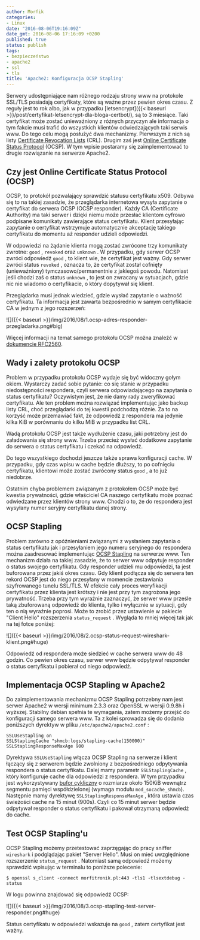 ```yaml
---
author: Morfik
categories:
- Linux
date: "2016-08-06T19:16:09Z"
date_gmt: 2016-08-06 17:16:09 +0200
published: true
status: publish
tags:
- bezpieczeństwo
- apache2
- ssl
- tls
title: 'Apache2: Konfiguracja OCSP Stapling'
---
```


Serwery udostępniające nam różnego rodzaju strony www na protokole SSL/TLS posiadają certyfikaty,
które są ważne przez pewien okres czasu. Z reguły jest to rok albo, jak w przypadku
[letsencrypt]({{< baseurl >}}/post/certyfikat-letsencrypt-dla-bloga-certbot/), są to 3 miesiące.
Taki certyfikat może zostać unieważniony z różnych przyczyn ale informacja o tym fakcie musi trafić
do wszystkich klientów odwiedzających taki serwis www. Do tego celu mogą posłużyć dwa mechanizmy.
Pierwszym z nich są listy [Certificate Revocation
Lists](https://pl.wikipedia.org/wiki/Lista_uniewa%C5%BCnionych_certyfikat%C3%B3w) (CRL). Drugim zaś
jest [Online Certificate Status
Protocol](https://pl.wikipedia.org/wiki/Online_Certificate_Status_Protocol) (OCSP). W tym wpisie
postaramy się zaimplementować to drugie rozwiązanie na serwerze Apache2.

<!--more-->
## Czy jest Online Certificate Status Protocol (OCSP)

OCSP, to protokół pozwalający sprawdzić statusu certyfikatu x509. Odbywa się to na takiej zasadzie,
że przeglądarka internetowa wysyła zapytanie o certyfikat do serwera OCSP (OCSP responder). Każdy
CA (Certificate Authority) ma taki serwer i dzięki niemu może przesłać klientom cyfrowo podpisane
komunikaty zawierające status certyfikatu. Klient przesyłając zapytanie o certyfikat wstrzymuje
automatycznie akceptację takiego certyfikatu do momentu aż responder udzieli odpowiedzi.

W odpowiedzi na żądanie klienta mogą zostać zwrócone trzy komunikaty zwrotne: `good` , `revoked`
oraz `unknown` . W przypadku, gdy serwer OCSP zwróci odpowiedź `good` , to klient wie, że certyfikat
jest ważny. Gdy serwer zwróci status `revoked` , oznacza to, że certyfikat został cofnięty
(unieważniony) tymczasowo/permanentnie z jakiegoś powodu. Natomiast jeśli chodzi zaś o status
`unknown` , to jest on zwracany w sytuacjach, gdzie nic nie wiadomo o certyfikacie, o który
dopytywał się klient.

Przeglądarka musi jednak wiedzieć, gdzie wysłać zapytanie o ważność certyfikatu. Ta informacja jest
zawarta bezpośrednio w samym certyfikacie CA w jednym z jego rozszerzeń:

![]({{< baseurl >}}/img/2016/08/1.ocsp-adres-responder-przegladarka.png#big)

Więcej informacji na temat samego protokołu OCSP można znaleźć w [dokumencie
RFC2560](https://tools.ietf.org/html/rfc2560).

## Wady i zalety protokołu OCSP

Problem w przypadku protokołu OCSP wydaje się być widoczny gołym okiem. Wystarczy zadać sobie
pytanie: co się stanie w przypadku niedostępności respondera, czyli serwera odpowiadającego na
zapytania o status certyfikatu? Oczywistym jest, że nie damy rady zweryfikować certyfikatu. Ale ten
problem można rozwiązać implementując jako backup listy CRL, choć przeglądarki do tej kwestii
podchodzą różnie. Za to na korzyść może przemawiać fakt, że odpowiedź z respondera ma jedynie kilka
KiB w porównaniu do kilku MiB w przypadku list CRL.

Wadą protokołu OCSP jest także wydłużenie czasu, jaki potrzebny jest do załadowania się strony www.
Trzeba przecież wysłać dodatkowe zapytanie do serwera o status certyfikatu i czekać na odpowiedź.

Do tego wszystkiego dochodzi jeszcze także sprawa konfiguracji cache. W przypadku, gdy czas wpisu w
cache będzie dłuższy, to po cofnięciu certyfikatu, klientowi może zostać zwrócony status `good` , a
to już niedobrze.

Ostatnim chyba problemem związanym z protokołem OCSP może być kwestia prywatności, gdzie właściciel
CA naszego certyfikatu może poznać odwiedzane przez klientów strony www. Chodzi o to, że do
respondera jest wysyłany numer seryjny certyfikatu danej strony.

## OCSP Stapling

Problem zarówno z opóźnieniami związanymi z wysłaniem zapytania o status certyfikatu jak i
przesyłaniem jego numeru seryjnego do respondera można zaadresować implementując [OCSP
Stapling](https://raymii.org/s/tutorials/OCSP_Stapling_on_Apache2.html) na serwerze www. Ten
mechanizm działa na takiej zasadzie, że to serwer www odpytuje responder o status swojego
certyfikatu. Gdy responder udzieli mu odpowiedzi, ta jest buforowana przez jakiś okres czasu. Gdy
klient podłącza się do serwera ten rekord OCSP jest do niego przesyłany w momencie zestawiania
szyfrowanego tunelu SSL/TLS. W efekcie cały proces weryfikacji certyfikatu przez klienta jest
krótszy i nie jest przy tym zagrożona jego prywatność. Trzeba przy tym wyraźnie zaznaczyć, że
serwer www prześle taką zbuforowaną odpowiedź do klienta, tylko i wyłącznie w sytuacji, gdy ten o
nią wyraźnie poprosi. Może to zrobić przez ustawienie w pakiecie "Client Hello" rozszerzenia
`status_request` . Wygląda to mniej więcej tak jak na tej fotce poniżej:

![]({{< baseurl >}}/img/2016/08/2.ocsp-status-request-wireshark-klient.png#huge)

Odpowiedź od respondera może siedzieć w cache serwera www do 48 godzin. Co pewien okres czasu,
serwer www będzie odpytywał responder o status certyfikatu i pobierał od niego odpowiedź.

## Implementacja OCSP Stapling w Apache2

Do zaimplementowania mechanizmu OCSP Stapling potrzebny nam jest serwer Apache2 w wersji minimum
2.3.3 oraz OpenSSL w wersji 0.9.8h i wyższej. Stabilny debian spełnia te wymagania, zatem możemy
przejść do konfiguracji samego serwera www. Ta z kolei sprowadza się do dodania poniższych dyrektyw
w pliku `/etc/apache2/apache2.conf` :

    SSLUseStapling on
    SSLStaplingCache "shmcb:logs/stapling-cache(150000)"
    SSLStaplingResponseMaxAge 900

Dyrektywa `SSLUseStapling` włącza OCSP Stapling na serwerze i klient łączący się z serwerem będzie
zwolniony z bezpośredniego odpytywania respondera o status certyfikatu. Dalej mamy parametr
`SSLStaplingCache` , który konfiguruje cache dla odpowiedzi z respondera. W tym przypadku jest
wykorzystywany [bufor cykliczny](https://pl.wikipedia.org/wiki/Bufor_cykliczny) o rozmiarze około
150KiB wewnątrz segmentu pamięci współdzielonej (wymaga modułu `mod_socache_shmcb`). Następnie mamy
dyrektywę `SSLStaplingResponseMaxAge` , która ustawia czas świeżości cache na 15 minut (900s). Czyli
co 15 minut serwer będzie odpytywał responder o status certyfikatu i pakował otrzymaną odpowiedź do
cache.

## Test OCSP Stapling'u

OCSP Stapling możemy przetestować zaprzęgając do pracy sniffer `wireshark` i podglądając pakiet
"Server Hello". Musi on mieć uwzględnione rozszerzenie `status_request` . Natomiast samą odpowiedź
możemy sprawdzić wpisując w terminalu to poniższe polecenie:

    $ openssl s_client -connect morfitronik.pl:443 -tls1 -tlsextdebug -status

W logu powinna znajdować się odpowiedź OCSP:

![]({{< baseurl >}}/img/2016/08/3.ocsp-stapling-test-server-responder.png#huge)

Status certyfikatu w odpowiedzi wskazuje na `good` , zatem certyfikat jest ważny.
